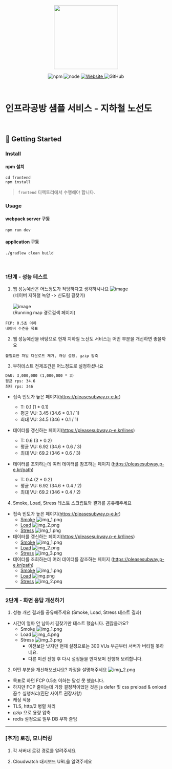 <p align="center">
    <img width="200px;" src="https://raw.githubusercontent.com/woowacourse/atdd-subway-admin-frontend/master/images/main_logo.png"/>
</p>
<p align="center">
  <img alt="npm" src="https://img.shields.io/badge/npm-%3E%3D%205.5.0-blue">
  <img alt="node" src="https://img.shields.io/badge/node-%3E%3D%209.3.0-blue">
  <a href="https://edu.nextstep.camp/c/R89PYi5H" alt="nextstep atdd">
    <img alt="Website" src="https://img.shields.io/website?url=https%3A%2F%2Fedu.nextstep.camp%2Fc%2FR89PYi5H">
  </a>
  <img alt="GitHub" src="https://img.shields.io/github/license/next-step/atdd-subway-service">
</p>

<br>

# 인프라공방 샘플 서비스 - 지하철 노선도

<br>

## 🚀 Getting Started

### Install
#### npm 설치
```
cd frontend
npm install
```
> `frontend` 디렉토리에서 수행해야 합니다.

### Usage
#### webpack server 구동
```
npm run dev
```
#### application 구동
```
./gradlew clean build
```
<br>


### 1단계 - 성능 테스트
1. 웹 성능예산은 어느정도가 적당하다고 생각하시나요
   ![image](https://user-images.githubusercontent.com/6476469/161757733-21475074-65df-4d02-94d9-b802c5c50ab5.png)
   <br>
   (네이버 지하철 녹양 -> 신도림 길찾기)
   <br><br>
   ![image](https://user-images.githubusercontent.com/6476469/161765988-543783d8-a5a5-43a7-b13c-da06b6074dea.png)
   <br>
   (Running map 경로검색 페이지)
```
FCP: 0.5초 이하
네이버 수준을 목표
```

2. 웹 성능예산을 바탕으로 현재 지하철 노선도 서비스는 어떤 부분을 개선하면 좋을까요
```
불필요한 파일 다운로드 제거, 캐싱 설정, gzip 압축
```

3. 부하테스트 전제조건은 어느정도로 설정하셨나요
```
DAU: 3,000,000 (1,000,000 * 3)
평균 rps: 34.6
최대 rps: 346
```

- 접속 빈도가 높은 페이지(https://pleasesubway.p-e.kr)
    - T: 0.1 (1 * 0.1)
    - 평균 VU: 3.45 (34.6 * 0.1 / 1)
    - 최대 VU: 34.5 (346 * 0.1 / 1)

- 데이터를 갱신하는 페이지(https://pleasesubway.p-e.kr/lines)
    - T: 0.6 (3 * 0.2)
    - 평균 VU: 6.92 (34.6 * 0.6 / 3)
    - 최대 VU: 69.2 (346 * 0.6 / 3)

- 데이터를 조회하는데 여러 데이터를 참조하는 페이지 (https://pleasesubway.p-e.kr/path)
    - T: 0.4 (2 * 0.2)
    - 평균 VU: 6.92 (34.6 * 0.4 / 2)
    - 최대 VU: 69.2 (346 * 0.4 / 2)

4. Smoke, Load, Stress 테스트 스크립트와 결과를 공유해주세요
  - 접속 빈도가 높은 페이지(https://pleasesubway.p-e.kr)
    - [Smoke](./k6/main/smoke.js)
      ![img_1.png](k6/main/img_1.png)
    - [Load](./k6/main/load.js)
      ![img_2.png](k6/main/img_2.png)
    - [Stress](./k6/main/stress.js)
      ![img_1.png](k6/main/img_3.png)
  - 데이터를 갱신하는 페이지(https://pleasesubway.p-e.kr/lines)
    - [Smoke](./k6/lines/smoke.js)
      ![img_1.png](k6/lines/img_1.png)
    - [Load](./k6/lines/load.js)
      ![img_2.png](k6/lines/img_2.png)
    - [Stress](./k6/lines/stress.js)
      ![img_3.png](k6/lines/img_3.png)
  - 데이터를 조회하는데 여러 데이터를 참조하는 페이지 (https://pleasesubway.p-e.kr/path)
    - [Smoke](./k6/path/smoke.js)
      ![img_1.png](k6/path/img_1.png)
    - [Load](./k6/path/load.js)
      ![img.png](k6/path/img.png)
    - [Stress](./k6/path/stress.js)
      ![img_2.png](k6/path/img_2.png)

---

### 2단계 - 화면 응답 개선하기
1. 성능 개선 결과를 공유해주세요 (Smoke, Load, Stress 테스트 결과)
- 시간이 얼마 안 남아서 길찾기만 테스트 했습니다. 괜찮을까요?
    - Smoke
      ![img_1.png](img_1.png)
    - Load
      ![img_4.png](img_4.png)
    - Stress
      ![img_3.png](img_3.png)
      - 이전보단 낫지만 현재 설정으로는 300 VUs 부근부터 서버가 버티질 못하네요.
      - 다른 미션 진행 후 다시 설정들을 만져보며 진행해 보려합니다. 
  
2. 어떤 부분을 개선해보셨나요? 과정을 설명해주세요
![img_2.png](img_2.png)
- 목표로 하던 FCP 0.5초 이하는 달성 못 했습니다.
- 하지만 FCP 줄이는데 가장 결정적이었던 것은 js defer 및 css preload & onload 꼼수 실행처리(진단 사이트 권장사항)
- 캐싱 적용
- TLS, http/2 병렬 처리
- gzip 으로 용량 압축
- redis 설정으로 일부 DB 부하 줄임

---

### [추가] 로깅, 모니터링
1. 각 서버내 로깅 경로를 알려주세요

2. Cloudwatch 대시보드 URL을 알려주세요
